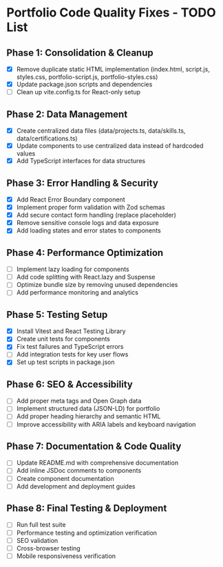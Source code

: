 # Portfolio Code Quality Fixes - TODO List

## Phase 1: Consolidation & Cleanup
- [x] Remove duplicate static HTML implementation (index.html, script.js, styles.css, portfolio-script.js, portfolio-styles.css)
- [x] Update package.json scripts and dependencies
- [ ] Clean up vite.config.ts for React-only setup

## Phase 2: Data Management
- [x] Create centralized data files (data/projects.ts, data/skills.ts, data/certifications.ts)
- [x] Update components to use centralized data instead of hardcoded values
- [x] Add TypeScript interfaces for data structures

## Phase 3: Error Handling & Security
- [x] Add React Error Boundary component
- [x] Implement proper form validation with Zod schemas
- [x] Add secure contact form handling (replace placeholder)
- [x] Remove sensitive console logs and data exposure
- [x] Add loading states and error states to components

## Phase 4: Performance Optimization
- [ ] Implement lazy loading for components
- [ ] Add code splitting with React.lazy and Suspense
- [ ] Optimize bundle size by removing unused dependencies
- [ ] Add performance monitoring and analytics

## Phase 5: Testing Setup
- [x] Install Vitest and React Testing Library
- [x] Create unit tests for components
- [x] Fix test failures and TypeScript errors
- [ ] Add integration tests for key user flows
- [x] Set up test scripts in package.json

## Phase 6: SEO & Accessibility
- [ ] Add proper meta tags and Open Graph data
- [ ] Implement structured data (JSON-LD) for portfolio
- [ ] Add proper heading hierarchy and semantic HTML
- [ ] Improve accessibility with ARIA labels and keyboard navigation

## Phase 7: Documentation & Code Quality
- [ ] Update README.md with comprehensive documentation
- [ ] Add inline JSDoc comments to components
- [ ] Create component documentation
- [ ] Add development and deployment guides

## Phase 8: Final Testing & Deployment
- [ ] Run full test suite
- [ ] Performance testing and optimization verification
- [ ] SEO validation
- [ ] Cross-browser testing
- [ ] Mobile responsiveness verification
